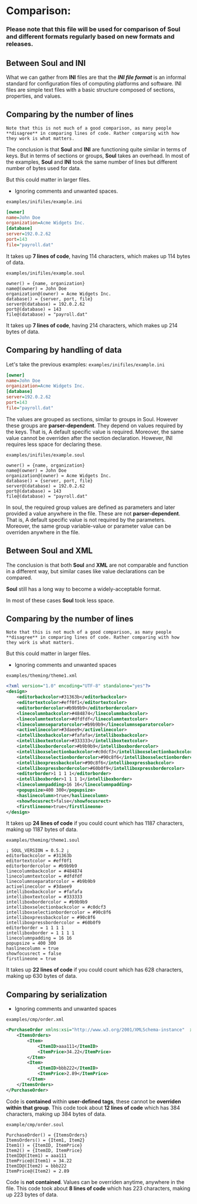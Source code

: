 # Comparison:
### Please note that this file will be used for comparison of Soul and different formats regularly based on new formats and releases.

## Between Soul and INI
What we can gather from **INI** files are that the ***INI file format*** is an informal standard for configuration files of computing platforms and software. INI files are simple text files with a basic structure composed of sections, properties, and values.

## Comparing by the number of lines
`Note that this is not much of a good comparison, as many people **disagree** in comparing lines of code. Rather comparing with how they work is what matters.`

The conclusion is that **Soul** and **INI** are functioning quite similar in terms of keys. But in terms of sections or groups, **Soul** takes an overhead. In most of the examples, **Soul** and **INI** took the same number of lines but different number of bytes used for data.

But this could matter in larger files.

- Ignoring comments and unwanted spaces.

`examples/inifiles/example.ini`
```ini
[owner]
name=John Doe
organization=Acme Widgets Inc.
[database]
server=192.0.2.62     
port=143
file="payroll.dat"
```
It takes up **7 lines of code**, having 114 characters, which makes up 114 bytes of data.

`examples/inifiles/example.soul`
```soul
owner() = {name, organization}
name@(owner) = John Doe
organization@(owner) = Acme Widgets Inc.
database() = {server, port, file}
server@(database) = 192.0.2.62
port@(database) = 143
file@(database) = "payroll.dat"
```
It takes up **7 lines of code**, having 214 characters, which makes up 214 bytes of data.

## Comparing by handling of data

Let's take the previous examples:
`examples/inifiles/example.ini`
```ini
[owner]
name=John Doe
organization=Acme Widgets Inc.
[database]
server=192.0.2.62     
port=143
file="payroll.dat"
```
The values are grouped as sections, similar to groups in Soul. However these groups are **parser-dependent**. They depend on values required by the keys. That is, A default specific value is required. Moreover, the same value cannot be overriden after the section declaration. However, INI requires less space for declaring these.

`examples/inifiles/example.soul`
```soul
owner() = {name, organization}
name@(owner) = John Doe
organization@(owner) = Acme Widgets Inc.
database() = {server, port, file}
server@(database) = 192.0.2.62
port@(database) = 143
file@(database) = "payroll.dat"
```
In soul, the required group values are defined as parameters and later provided a value anywhere in the file. These are not **parser-dependent**. That is, A default specific value is not required by the parameters. Moreover, the same group variable-value or parameter value can be overriden anywhere in the file.

## Between Soul and XML

The conclusion is that both **Soul** and **XML** are not comparable and function in a different way, but similar cases like value declarations can be compared.

**Soul** still has a long way to become a widely-acceptable format.

In most of these cases **Soul** took less space.

## Comparing by the number of lines
`Note that this is not much of a good comparison, as many people **disagree** in comparing lines of code. Rather comparing with how they work is what matters.`

But this could matter in larger files.

- Ignoring comments and unwanted spaces

`examples/theming/theme1.xml`
```xml
<?xml version="1.0" encoding="UTF-8" standalone="yes"?>
<design>
    <editorbackcolor>#31363b</editorbackcolor>
    <editortextcolor>#eff0f1</editortextcolor>
    <editorbordercolor>#b9b9b9</editorbordercolor>
    <linecolumnbackcolor>#484874</linecolumnbackcolor>
    <linecolumntextcolor>#dfdfdf</linecolumntextcolor>
    <linecolumnseparatorcolor>#b9b9b9</linecolumnseparatorcolor>
    <activelinecolor>#3daee9</activelinecolor>
    <intelliboxbackcolor>#fafafa</intelliboxbackcolor>
    <intelliboxtextcolor>#333333</intelliboxtextcolor>
    <intelliboxbordercolor>#b9b9b9</intelliboxbordercolor>
    <intelliboxselectionbackcolor>#c0dcf3</intelliboxselectionbackcolor>
    <intelliboxselectionbordercolor>#90c8f6</intelliboxselectionbordercolor>
    <intelliboxpressbackcolor>#90c8f6</intelliboxpressbackcolor>
    <intelliboxpressbordercolor>#60b0f9</intelliboxpressbordercolor>
    <editorborder>1 1 1 1</editorborder>
    <intelliboxborder>1 1 1 1</intelliboxborder>
    <linecolumnpadding>16 16</linecolumnpadding>
    <popupsize>400 300</popupsize>
    <haslinecolumn>true</haslinecolumn>
    <showfocusrect>false</showfocusrect>
    <firstlineone>true</firstlineone>
</design>
```
It takes up **24 lines of code** if you could count which has 1187 characters, making up 1187 bytes of data.

`examples/theming/theme1.soul`
```soul
¡ SOUL_VERSION = 0.5.2 ¡
editorbackcolor = #31363b
editortextcolor = #eff0f1
editorbordercolor = #b9b9b9
linecolumnbackcolor = #484874
linecolumntextcolor = #dfdfdf
linecolumnseparatorcolor = #b9b9b9
activelinecolor = #3daee9
intelliboxbackcolor = #fafafa
intelliboxtextcolor = #333333
intelliboxbordercolor = #b9b9b9
intelliboxselectionbackcolor = #c0dcf3
intelliboxselectionbordercolor = #90c8f6
intelliboxpressbackcolor = #90c8f6
intelliboxpressbordercolor = #60b0f9
editorborder = 1 1 1 1
intelliboxborder = 1 1 1 1
linecolumnpadding = 16 16
popupsize = 400 300
haslinecolumn = true
showfocusrect = false
firstlineone = true
```

It takes up **22 lines of code** if you could count which has 628 characters, making up 630 bytes of data.

## Comparing by serialization
- Ignoring comments and unwanted spaces

`examples/cmp/order.xml`
```xml
<PurchaseOrder xmlns:xsi="http://www.w3.org/2001/XMLSchema-instance"  xmlns:xsd="http://www.w3.org/2001/XMLSchema">
    <ItemsOrders>
        <Item>
            <ItemID>aaa111</ItemID>
            <ItemPrice>34.22</ItemPrice>
        </Item>
        <Item>
            <ItemID>bbb222</ItemID>
            <ItemPrice>2.89</ItemPrice>
        </Item>
    </ItemsOrders>
</PurchaseOrder>
```
Code is **contained** within **user-defined tags**, these cannot be **overriden within that group**. This code took about **12 lines of code** which has 384 characters, making up 384 bytes of data.

`example/cmp/order.soul`
```soul
PurchaseOrder() = {ItemsOrders}
ItemsOrders() = {Item1, Item2}
Item1() = {ItemID, ItemPrice}
Item2() = {ItemID, ItemPrice}
ItemID@(Item1) = aaa111
ItemPrice@(Item1) = 34.22
ItemID@(Item2) = bbb222
ItemPrice@(Item2) = 2.89
```

Code is **not contained**. Values can be overriden anytime, anywhere in the file. This code took about **8 lines of code** which has 223 characters, making up 223 bytes of data.
